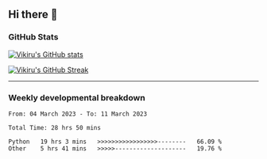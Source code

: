 ## Hi there 👋

### GitHub Stats

[![Vikiru's GitHub stats](https://github-readme-stats.vercel.app/api?username=vikiru&theme=nightowl&include_all_commits=true&count_private=true&hide=stars,contribs&show_icons=true)](https://github.com/anuraghazra/github-readme-stats)

[![Vikiru's GitHub Streak](https://streak-stats.demolab.com/?user=vikiru&theme=nightowl&hide_border=true&date_format=M%20j%5B%2C%20Y%5D)](https://github.com/DenverCoder1/github-readme-streak-stats)

---

### Weekly developmental breakdown

<!--START_SECTION:waka-->

```text
From: 04 March 2023 - To: 11 March 2023

Total Time: 28 hrs 50 mins

Python   19 hrs 3 mins   >>>>>>>>>>>>>>>>>--------   66.09 %
Other    5 hrs 41 mins   >>>>>--------------------   19.76 %
```

<!--END_SECTION:waka-->
